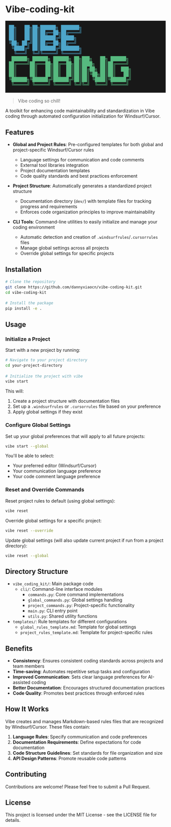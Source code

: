 # Vibe-coding-kit

![Vibe Coding Kit](vibe_coding.png)

> Vibe coding so chill!

A toolkit for enhancing code maintainability and standardization in Vibe coding through automated configuration initialization for Windsurf/Cursor.

## Features

- **Global and Project Rules**: Pre-configured templates for both global and project-specific Windsurf/Cursor rules
  - Language settings for communication and code comments
  - External tool libraries integration
  - Project documentation templates
  - Code quality standards and best practices enforcement

- **Project Structure**: Automatically generates a standardized project structure
  - Documentation directory (`dev/`) with template files for tracking progress and requirements
  - Enforces code organization principles to improve maintainability

- **CLI Tools**: Command-line utilities to easily initialize and manage your coding environment
  - Automatic detection and creation of `.windsurfrules`/`.cursorrules` files
  - Manage global settings across all projects
  - Override global settings for specific projects

## Installation

```bash
# Clone the repository
git clone https://github.com/dannyxiaocn/vibe-coding-kit.git
cd vibe-coding-kit

# Install the package
pip install -e .
```

## Usage

### Initialize a Project

Start with a new project by running:

```bash
# Navigate to your project directory
cd your-project-directory

# Initialize the project with vibe
vibe start
```

This will:
1. Create a project structure with documentation files
2. Set up a `.windsurfrules` or `.cursorrules` file based on your preference
3. Apply global settings if they exist

### Configure Global Settings

Set up your global preferences that will apply to all future projects:

```bash
vibe start --global
```

You'll be able to select:
- Your preferred editor (Windsurf/Cursor)
- Your communication language preference
- Your code comment language preference

### Reset and Override Commands

Reset project rules to default (using global settings):
```bash
vibe reset
```

Override global settings for a specific project:
```bash
vibe reset --override
```

Update global settings (will also update current project if run from a project directory):
```bash
vibe reset --global
```

## Directory Structure

- `vibe_coding_kit/`: Main package code
  - `cli/`: Command-line interface modules
    - `commands.py`: Core command implementations
    - `global_commands.py`: Global settings handling
    - `project_commands.py`: Project-specific functionality
    - `main.py`: CLI entry point
    - `utils.py`: Shared utility functions
- `templates/`: Rule templates for different configurations
  - `global_rules_template.md`: Template for global settings
  - `project_rules_template.md`: Template for project-specific rules

## Benefits

- **Consistency**: Ensures consistent coding standards across projects and team members
- **Time-saving**: Automates repetitive setup tasks and configuration
- **Improved Communication**: Sets clear language preferences for AI-assisted coding
- **Better Documentation**: Encourages structured documentation practices
- **Code Quality**: Promotes best practices through enforced rules

## How It Works

Vibe creates and manages Markdown-based rules files that are recognized by Windsurf/Cursor. These files contain:

1. **Language Rules**: Specify communication and code preferences
2. **Documentation Requirements**: Define expectations for code documentation
3. **Code Structure Guidelines**: Set standards for file organization and size
4. **API Design Patterns**: Promote reusable code patterns

## Contributing

Contributions are welcome! Please feel free to submit a Pull Request.

## License

This project is licensed under the MIT License - see the LICENSE file for details.
